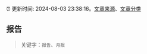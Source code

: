 :alarm_clock: 更新时间: 2024-08-03 23:38:16。[文章来源](/README.md)、[文章分类](/TAGS.md)

## 报告


> 关键字：`报告`、`月报`



